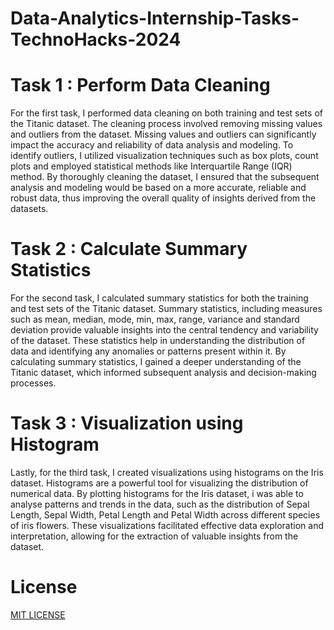 # Data-Analytics-Internship-Tasks-TechnoHacks-2024

# Task 1 : Perform Data Cleaning

For the first task, I performed data cleaning on both training and test sets of the Titanic dataset. The cleaning process involved removing missing values and outliers from the dataset. Missing values and outliers can significantly impact the accuracy and reliability of data analysis and modeling. To identify outliers, I utilized visualization techniques such as box plots, count plots and employed statistical methods like Interquartile Range (IQR) method. By thoroughly cleaning the dataset, I ensured that the subsequent analysis and modeling would be based on a more accurate, reliable and robust data, thus improving the overall quality of insights derived from the datasets.

# Task 2 : Calculate Summary Statistics

For the second task, I calculated summary statistics for both the training and test sets of the Titanic dataset. Summary statistics, including measures such as mean, median, mode, min, max, range, variance and standard deviation provide valuable insights into the central tendency and variability of the dataset. These statistics help in understanding the distribution of data and identifying any anomalies or patterns present within it. By calculating summary statistics, I gained a deeper understanding of the Titanic dataset, which informed subsequent analysis and decision-making processes.

# Task 3 : Visualization using Histogram

Lastly, for the third task, I created visualizations using histograms on the Iris dataset. Histograms are a powerful tool for visualizing the distribution of numerical data. By plotting histograms for the Iris dataset, i was able to analyse patterns and trends in the data, such as the distribution of Sepal Length, Sepal Width, Petal Length and Petal Width across different species of iris flowers. These visualizations facilitated effective data exploration and interpretation, allowing for the extraction of valuable insights from the dataset.

# License

[MIT LICENSE](LICENSE)
